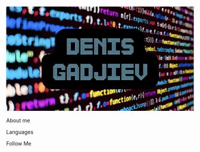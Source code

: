![Header](https://github.com/DenisGadjiev/DenisGadjiev/blob/main/assets/9B395089-EF34-4956-B94E-D4C0736C2480.jpeg)

About me

Languages

Follow Me
